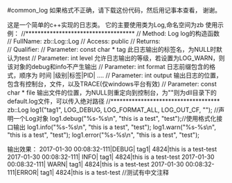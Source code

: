 #common_log
如果格式不正确，请下载这份代码，然后用记事本查看， 谢谢。

这是一个简单的c++实现的日志类。
它的主要使用类为Log,命名空间为zb
使用示例：
//************************************
// Method:    Log log的构造函数
// FullName:  zb::Log::Log
// Access:    public 
// Returns:   
// Qualifier:
// Parameter: const char * tag 此日志输出的标签名，为NULL时默认为test
// Parameter: int level  允许日志输出的等级，若设置为LOG_WARN，则该对象的debug和info不产生输出
// Parameter: int format 日志前缀包含的格式，顺序为 时间 |级别|标签|PID|  ....
// Parameter: int output 输出日志的位置，包含有控制台，文件，以及TRACE(仅windows平台有效)
// Parameter: const char * file  输出文件的位置，为NULL则重定向到控制台，为""则为dll目录下的default.log文件，可以传入绝对路径
//************************************
zb::Log log1("tag1", LOG_DEBUG, LOG_FORMAT_ALL, LOG_OUT_CF, ""); //声明一个Log对象
log1.debug("%s-%s\n", "this is a test", "test");//使用格式化接口输出
log1.info("%s-%s\n", "this is a test", "test");
log1.warn("%s-%s\n", "this is a test", "test");
log1.error("%s-%s\n", "this is a test", "test");

输出效果：
2017-01-30 00:08:32-111|DEBUG|            tag1| 4824|this is a test-test
2017-01-30 00:08:32-111| INFO|            tag1| 4824|this is a test-test
2017-01-30 00:08:32-111| WARN|            tag1| 4824|this is a test-test
2017-01-30 00:08:32-111|ERROR|            tag1| 4824|this is a test-test
//测试有中文注释
